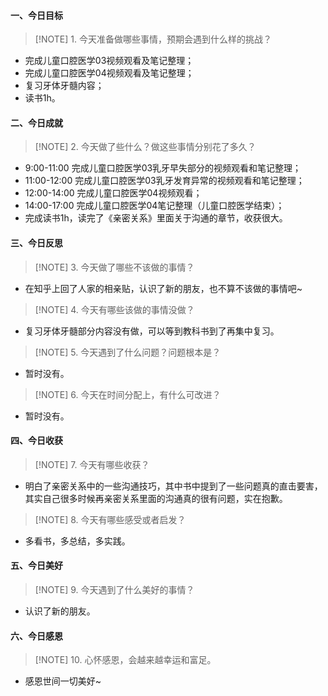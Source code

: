 #### 一、今日目标
> [!NOTE] 1. 今天准备做哪些事情，预期会遇到什么样的挑战？
* 完成儿童口腔医学03视频观看及笔记整理；
* 完成儿童口腔医学04视频观看及笔记整理；
* 复习牙体牙髓内容；
* 读书1h。

#### 二、今日成就
> [!NOTE] 2. 今天做了些什么？做这些事情分别花了多久？
* 9:00-11:00 完成儿童口腔医学03乳牙早失部分的视频观看和笔记整理；
* 11:00-12:00 完成儿童口腔医学03乳牙发育异常的视频观看和笔记整理；
* 12:00-14:00 完成儿童口腔医学04视频观看；
* 14:00-17:00 完成儿童口腔医学04笔记整理（儿童口腔医学结束）；
* 完成读书1h，读完了《亲密关系》里面关于沟通的章节，收获很大。

#### 三、今日反思
> [!NOTE] 3. 今天做了哪些不该做的事情？
* 在知乎上回了人家的相亲贴，认识了新的朋友，也不算不该做的事情吧~
> [!NOTE] 4. 今天有哪些该做的事情没做？
* 复习牙体牙髓部分内容没有做，可以等到教科书到了再集中复习。
> [!NOTE] 5. 今天遇到了什么问题？问题根本是？
* 暂时没有。
> [!NOTE] 6. 今天在时间分配上，有什么可改进？
* 暂时没有。

#### 四、今日收获
> [!NOTE] 7. 今天有哪些收获？
* 明白了亲密关系中的一些沟通技巧，其中书中提到了一些问题真的直击要害，其实自己很多时候再亲密关系里面的沟通真的很有问题，实在抱歉。
> [!NOTE] 8. 今天有哪些感受或者启发？
* 多看书，多总结，多实践。

#### 五、今日美好
> [!NOTE] 9. 今天遇到了什么美好的事情？
* 认识了新的朋友。

#### 六、今日感恩
> [!NOTE] 10. 心怀感恩，会越来越幸运和富足。
* 感恩世间一切美好~